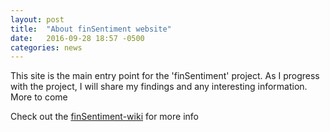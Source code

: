 ```yaml
---
layout: post
title:  "About finSentiment website"
date:   2016-09-28 18:57 -0500
categories: news
---
```


This site is the main entry point for the 'finSentiment' project. As I progress with the project,
I will share my findings and any interesting information. More to come

Check out the [finSentiment-wiki] for more info 

[finSentiment-wiki]: https://github.com/hoteit/finSentiment/wiki
